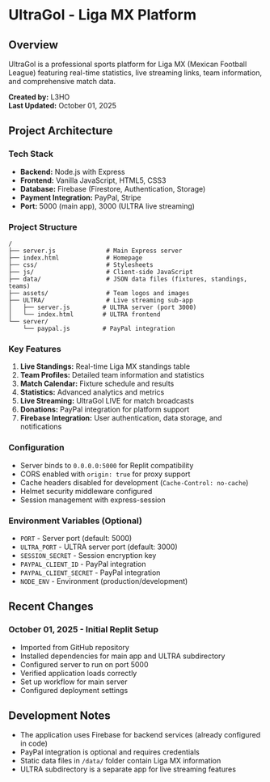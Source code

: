 # UltraGol - Liga MX Platform

## Overview
UltraGol is a professional sports platform for Liga MX (Mexican Football League) featuring real-time statistics, live streaming links, team information, and comprehensive match data.

**Created by:** L3HO  
**Last Updated:** October 01, 2025

## Project Architecture

### Tech Stack
- **Backend:** Node.js with Express
- **Frontend:** Vanilla JavaScript, HTML5, CSS3
- **Database:** Firebase (Firestore, Authentication, Storage)
- **Payment Integration:** PayPal, Stripe
- **Port:** 5000 (main app), 3000 (ULTRA live streaming)

### Project Structure
```
/
├── server.js              # Main Express server
├── index.html             # Homepage
├── css/                   # Stylesheets
├── js/                    # Client-side JavaScript
├── data/                  # JSON data files (fixtures, standings, teams)
├── assets/                # Team logos and images
├── ULTRA/                 # Live streaming sub-app
│   ├── server.js         # ULTRA server (port 3000)
│   └── index.html        # ULTRA frontend
└── server/
    └── paypal.js         # PayPal integration

```

### Key Features
1. **Live Standings:** Real-time Liga MX standings table
2. **Team Profiles:** Detailed team information and statistics
3. **Match Calendar:** Fixture schedule and results
4. **Statistics:** Advanced analytics and metrics
5. **Live Streaming:** UltraGol LIVE for match broadcasts
6. **Donations:** PayPal integration for platform support
7. **Firebase Integration:** User authentication, data storage, and notifications

### Configuration
- Server binds to `0.0.0.0:5000` for Replit compatibility
- CORS enabled with `origin: true` for proxy support
- Cache headers disabled for development (`Cache-Control: no-cache`)
- Helmet security middleware configured
- Session management with express-session

### Environment Variables (Optional)
- `PORT` - Server port (default: 5000)
- `ULTRA_PORT` - ULTRA server port (default: 3000)
- `SESSION_SECRET` - Session encryption key
- `PAYPAL_CLIENT_ID` - PayPal integration
- `PAYPAL_CLIENT_SECRET` - PayPal integration
- `NODE_ENV` - Environment (production/development)

## Recent Changes

### October 01, 2025 - Initial Replit Setup
- Imported from GitHub repository
- Installed dependencies for main app and ULTRA subdirectory
- Configured server to run on port 5000
- Verified application loads correctly
- Set up workflow for main server
- Configured deployment settings

## Development Notes
- The application uses Firebase for backend services (already configured in code)
- PayPal integration is optional and requires credentials
- Static data files in `/data/` folder contain Liga MX information
- ULTRA subdirectory is a separate app for live streaming features
